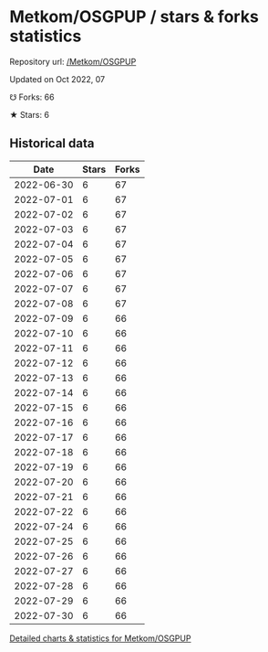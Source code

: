 # Metkom/OSGPUP / stars & forks statistics

Repository url: [/Metkom/OSGPUP](https://github.com/Metkom/OSGPUP)

Updated on Oct 2022, 07

☋ Forks: 66

★ Stars: 6

## Historical data
| Date | Stars | Forks |
|------|-------|-------|
| 2022-06-30 | 6 | 67 | 
| 2022-07-01 | 6 | 67 | 
| 2022-07-02 | 6 | 67 | 
| 2022-07-03 | 6 | 67 | 
| 2022-07-04 | 6 | 67 | 
| 2022-07-05 | 6 | 67 | 
| 2022-07-06 | 6 | 67 | 
| 2022-07-07 | 6 | 67 | 
| 2022-07-08 | 6 | 67 | 
| 2022-07-09 | 6 | 66 | 
| 2022-07-10 | 6 | 66 | 
| 2022-07-11 | 6 | 66 | 
| 2022-07-12 | 6 | 66 | 
| 2022-07-13 | 6 | 66 | 
| 2022-07-14 | 6 | 66 | 
| 2022-07-15 | 6 | 66 | 
| 2022-07-16 | 6 | 66 | 
| 2022-07-17 | 6 | 66 | 
| 2022-07-18 | 6 | 66 | 
| 2022-07-19 | 6 | 66 | 
| 2022-07-20 | 6 | 66 | 
| 2022-07-21 | 6 | 66 | 
| 2022-07-22 | 6 | 66 | 
| 2022-07-24 | 6 | 66 | 
| 2022-07-25 | 6 | 66 | 
| 2022-07-26 | 6 | 66 | 
| 2022-07-27 | 6 | 66 | 
| 2022-07-28 | 6 | 66 | 
| 2022-07-29 | 6 | 66 | 
| 2022-07-30 | 6 | 66 | 


[Detailed charts & statistics for Metkom/OSGPUP](https://reviewgithub.com/rep/Metkom/OSGPUP)
